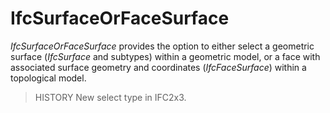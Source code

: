# IfcSurfaceOrFaceSurface

_IfcSurfaceOrFaceSurface_ provides the option to either select a geometric surface (_IfcSurface_ and subtypes) within a geometric model, or a face with associated surface geometry and coordinates (_IfcFaceSurface_) within a topological model.

> HISTORY  New select type in IFC2x3.
